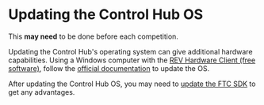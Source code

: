 # Updating the Control Hub OS

This **may need** to be done before each competition.

Updating the Control Hub's operating system can give additional hardware capabilities. Using a Windows computer with the [REV Hardware Client (free software)](https://docs.revrobotics.com/rev-hardware-client), follow the [official documentation](https://docs.revrobotics.com/rev-hardware-client/android-device/installing-rc-ds-applications) to update the OS.

After updating the Control Hub OS, you may need to [update the FTC SDK](updating-ftc-sdk.md) to get any advantages.